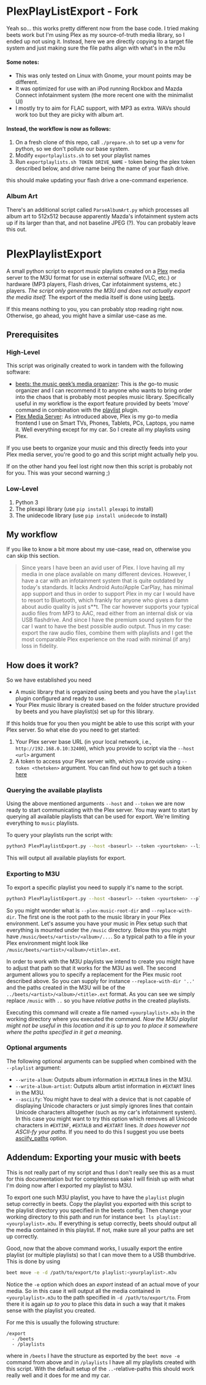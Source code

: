# PlexPlayListExport - Fork
Yeah so... this works pretty different now from the base code.
I tried making beets work but I'm using Plex as my source-of-truth media library, so I ended up not using it.
Instead, here we are directly copying to a target file system and just making sure the file paths align with what's in the m3u

#### Some notes:
- This was only tested on Linux with Gnome, your mount points may be different.
- It was optimized for use with an iPod running Rockbox and Mazda Connect infotainment system (the more recent one with the minimalist UI)
- I mostly try to aim for FLAC support, with MP3 as extra. WAVs should work too but they are picky with album art.

#### Instead, the workflow is now as follows:
1. On a fresh clone of this repo, call `./prepare.sh` to set up a venv for python, so we don't pollute our base system.
2. Modify `exportplaylists.sh` to set your playlist names
3. Run `exportplaylists.sh TOKEN DRIVE_NAME` - token being the plex token described below, and drive name being the name of your flash drive. 

this should make updating your flash drive a one-command experience.

### Album Art
There's an additional script called `ParseAlbumArt.py` which processes all album art to 512x512 because apparently Mazda's infotainment system acts up if its larger than that, and not baseline JPEG (?). You can probably leave this out.

# PlexPlaylistExport

A small python script to export *music* playlists created on a [Plex](https://www.plex.tv/) media server to the M3U format for use
in external software (VLC, etc.) or hardware (MP3 players, Flash drives, Car infotainment systems, etc.) players.
*The script only generates the M3U and does not actually export the media itself.* The export of the media itself is done using [beets](https://beets.readthedocs.io/en/stable/index.html).

If this means nothing to you, you can probably stop reading right now.
Otherwise, go ahead, you might have a similar use-case as me.

## Prerequisites

### High-Level

This script was originally created to work in tandem with the following software:

- [beets: the music geek’s media organizer](https://beets.readthedocs.io/en/stable/index.html):
  This is *the* go-to music organizer and I can recommend it to anyone who wants to bring order into the chaos that is probably
  most peoples music library. Specifically useful in my workflow is the export feature provided by beets 'move' command in
  combination with the [playlist](https://beets.readthedocs.io/en/stable/plugins/playlist.html) plugin.
- [Plex Media Server](https://www.plex.tv/):
  As introduced above, Plex is my go-to media frontend I use on Smart TVs, Phones, Tablets, PCs, Laptops, you name it. Well
  everything except for my car. So I create all my playlists using Plex.

If you use beets to organize your music and this directly feeds into your Plex media server, you're good to go and this
script might actually help you.

If on the other hand you feel lost right now then this script is probably not for you.
This was your second warning ;)

### Low-Level

1. Python 3
2. The plexapi library (use `pip install plexapi` to install)
3. The unidecode library (use `pip install unidecode` to install)

## My workflow

If you like to know a bit more about my use-case, read on, otherwise you can skip this section.

> Since years I have been an avid user of Plex. I love having all my media in one place available on many different devices.
> However, I have a car with an infotainment system that is quite outdated by today's standards. It lacks Android Auto/Apple CarPlay,
> has minimal app support and thus in order to support Plex in my car I would have to resort to Bluetooth, which frankly for anyone
> who gives a damn about audio quality is just s**t. The car however supports your typical audio files from MP3 to AAC, read
> either from an internal disk or via USB flashdrive. And since I have the premium sound system for the car I want to have the best
> possible audio output. Thus in my case: export the raw audio files, combine them with playlists and I get the most comparable Plex
> experience on the road with minimal (if any) loss in fidelity.

## How does it work?

So we have established you need

- A music library that is organized using beets and you have the `playlist` plugin configured and ready to use.
- Your Plex music library is created based on the folder structure provided by beets and you have playlist(s) set up for this library.

If this holds true for you then you might be able to use this script with your Plex server.
So what else do you need to get started:

1. Your Plex server base URL (in your local network, i.e., `http://192.168.0.10:32400`), which you provide to script
   via the `--host <url>` argument
2. A token to access your Plex server with, which you provide using `--token <thetoken>` argument.
   You can find out how to get such a token [here](https://support.plex.tv/articles/204059436-finding-an-authentication-token-x-plex-token/)

### Querying the available playlists

Using the above mentioned arguments `--host` and `--token` we are now ready to start communicating with the Plex server.
You may want to start by querying all available playlists that can be used for export. We're limiting everything to `music`
playlists.

To query your playlists run the script with:

```bash
python3 PlexPlaylistExport.py --host <baseurl> --token <yourtoken> --list
```

This will output all available playlists for export.

### Exporting to M3U

To export a specific playlist you need to supply it's name to the script.

```bash
python3 PlexPlaylistExport.py --host <baseurl> --token <yourtoken> --playlist <yourplaylist> --plex-music-root-dir '/music' --replace-with-dir '..'
```

So you might wonder what is `--plex-music-root-dir` and `--replace-with-dir`.
The first one is the root path to the music library in your Plex environment. Let's assume you have your music in Plex setup such
that everything is mounted under the `/music` directory. Below this you might have `/music/beets/<artist>/<album>/...`. So a typical path
to a file in your Plex environment might look like `/music/beets/<artist>/<album>/<title>.ext`.

In order to work with the M3U playlists we intend to create you might have to adjust that path so that it works for the M3U as well.
The second argument allows you to specify a replacement for the Plex music root described above. So you can supply for instance
`--replace-with-dir '..'` and the paths created in the M3U will be of the `../beets/<artist>/<album>/<title>.ext` format. As you
can see we simply replace `/music` with `..` so you have *relative paths* in the created playlists.

Executing this command will create a file named `<yourplaylist>.m3u` in the working directory where you executed the command.
*Now the M3U playlist might not be useful in this location and it is up to you to place it somewhere where the paths specified in it
get a meaning.*

### Optional arguments

The following optional arguments can be supplied when combined with the `--playlist` argument:

- `--write-album`: Outputs album information in `#EXTALB` lines in the M3U.
- `--write-album-artist`: Outputs album artist information in `#EXTART` lines in the M3U.
- `--asciify`: You might have to deal with a device that is not capable of displaying Unicode characters or just simply ignores lines that
  contain Unicode characters alltogether (such as my car's infotainment system). In this case you might want to try this option which removes
  all Unicode characters in `#EXTINF`, `#EXTALB` and `#EXTART` lines. *It does however not ASCII-fy your paths*. If you need to do this I
  suggest you use beets [asciify_paths](https://beets.readthedocs.io/en/stable/reference/config.html#asciify-paths) option.

## Addendum: Exporting your music with beets

This is not really part of my script and thus I don't really see this as a must for this documentation but for completeness sake
I will finish up with what I'm doing now after I exported my playlist to M3U.

To export one such M3U playlist, you have to have the `playlist` plugin setup correctly in beets. Copy the playlist you exported
with this script to the playlist directory you specified in the beets config. Then change your working directory to this path and run for
instance `beet ls playlist:<yourplaylist>.m3u`. If everything is setup correctly, beets should output all the media contained in this
playlist. If not, make sure all your paths are set up correctly.

Good, now that the above command works, I usually export the entire playlist (or multiple playlists) so that I can move them to a USB
thumbdrive. This is done by using

```bash
beet move -e -d /path/to/export/to playlist:<yourplaylist>.m3u
```

Notice the `-e` option which does an *export* instead of an actual move of your media. So in this case it will output all the media contained
in `<yourplaylist>.m3u` to the path specified in `-d /path/to/export/to`. From there it is again *up to you* to place this data in such a way
that it makes sense with the playlist you created.

For me this is usually the following structure:

```
/export
  - /beets
  - /playlists
```

where in `/beets` I have the structure as exported by the `beet move -e` command from above and in `/playlists` I have all my playlists
created with this script. With the default setup of the `..`-relative-paths this should work really well and it does for me and my car.
